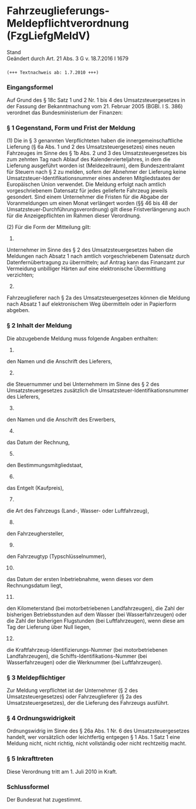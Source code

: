Fahrzeuglieferungs-Meldepflichtverordnung (FzgLiefgMeldV)
=========================================================

Stand  
Geändert durch Art. 21 Abs. 3 G v. 18.7.2016 I 1679

### 

```
(+++ Textnachweis ab: 1.7.2010 +++)
```

### Eingangsformel

Auf Grund des § 18c Satz 1 und 2 Nr. 1 bis 4 des Umsatzsteuergesetzes in der Fassung der Bekanntmachung vom 21. Februar 2005 (BGBl. I S. 386) verordnet das Bundesministerium der Finanzen:

### § 1 Gegenstand, Form und Frist der Meldung

(1) Die in § 3 genannten Verpflichteten haben die innergemeinschaftliche Lieferung (§ 6a Abs. 1 und 2 des Umsatzsteuergesetzes) eines neuen Fahrzeuges im Sinne des § 1b Abs. 2 und 3 des Umsatzsteuergesetzes bis zum zehnten Tag nach Ablauf des Kalendervierteljahres, in dem die Lieferung ausgeführt worden ist (Meldezeitraum), dem Bundeszentralamt für Steuern nach § 2 zu melden, sofern der Abnehmer der Lieferung keine Umsatzsteuer-Identifikationsnummer eines anderen Mitgliedstaates der Europäischen Union verwendet. Die Meldung erfolgt nach amtlich vorgeschriebenem Datensatz für jedes gelieferte Fahrzeug jeweils gesondert. Sind einem Unternehmer die Fristen für die Abgabe der Voranmeldungen um einen Monat verlängert worden (§§ 46 bis 48 der Umsatzsteuer-Durchführungsverordnung) gilt diese Fristverlängerung auch für die Anzeigepflichten im Rahmen dieser Verordnung.

(2) Für die Form der Mitteilung gilt:

1.  
Unternehmer im Sinne des § 2 des Umsatzsteuergesetzes haben die Meldungen nach Absatz 1 nach amtlich vorgeschriebenem Datensatz durch Datenfernübertragung zu übermitteln; auf Antrag kann das Finanzamt zur Vermeidung unbilliger Härten auf eine elektronische Übermittlung verzichten;

2.  
Fahrzeuglieferer nach § 2a des Umsatzsteuergesetzes können die Meldung nach Absatz 1 auf elektronischem Weg übermitteln oder in Papierform abgeben.

### § 2 Inhalt der Meldung

Die abzugebende Meldung muss folgende Angaben enthalten:

1.  
den Namen und die Anschrift des Lieferers,

2.  
die Steuernummer und bei Unternehmern im Sinne des § 2 des Umsatzsteuergesetzes zusätzlich die Umsatzsteuer-Identifikationsnummer des Lieferers,

3.  
den Namen und die Anschrift des Erwerbers,

4.  
das Datum der Rechnung,

5.  
den Bestimmungsmitgliedstaat,

6.  
das Entgelt (Kaufpreis),

7.  
die Art des Fahrzeugs (Land-, Wasser- oder Luftfahrzeug),

8.  
den Fahrzeughersteller,

9.  
den Fahrzeugtyp (Typschlüsselnummer),

10.  
das Datum der ersten Inbetriebnahme, wenn dieses vor dem Rechnungsdatum liegt,

11.  
den Kilometerstand (bei motorbetriebenen Landfahrzeugen), die Zahl der bisherigen Betriebsstunden auf dem Wasser (bei Wasserfahrzeugen) oder die Zahl der bisherigen Flugstunden (bei Luftfahrzeugen), wenn diese am Tag der Lieferung über Null liegen,

12.  
die Kraftfahrzeug-Identifizierungs-Nummer (bei motorbetriebenen Landfahrzeugen), die Schiffs-Identifikations-Nummer (bei Wasserfahrzeugen) oder die Werknummer (bei Luftfahrzeugen).

### § 3 Meldepflichtiger

Zur Meldung verpflichtet ist der Unternehmer (§ 2 des Umsatzsteuergesetzes) oder Fahrzeuglieferer (§ 2a des Umsatzsteuergesetzes), der die Lieferung des Fahrzeugs ausführt.

### § 4 Ordnungswidrigkeit

Ordnungswidrig im Sinne des § 26a Abs. 1 Nr. 6 des Umsatzsteuergesetzes handelt, wer vorsätzlich oder leichtfertig entgegen § 1 Abs. 1 Satz 1 eine Meldung nicht, nicht richtig, nicht vollständig oder nicht rechtzeitig macht.

### § 5 Inkrafttreten

Diese Verordnung tritt am 1. Juli 2010 in Kraft.

### Schlussformel

Der Bundesrat hat zugestimmt.
